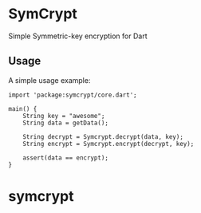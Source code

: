 # SymCrypt

Simple Symmetric-key encryption for Dart

## Usage

A simple usage example:

    import 'package:symcrypt/core.dart';

    main() {
        String key = "awesome";
        String data = getData();

        String decrypt = Symcrypt.decrypt(data, key);
        String encrypt = Symcrypt.encrypt(decrypt, key);

        assert(data == encrypt);
    }

# symcrypt
